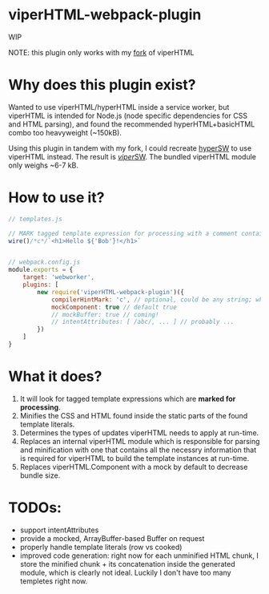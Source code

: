 # viperHTML-webpack-plugin

WIP

NOTE: this plugin only works with my [fork](https://github.com/laszbalo/viperHTML/tree/standalone-template-info) of viperHTML

# Why does this plugin exist?
Wanted to use viperHTML/hyperHTML inside a service worker, but viperHTML is intended for Node.js (node specific dependencies for CSS and HTML parsing), and found the recommended hyperHTML+basicHTML combo too heavyweight (~150kB).

Using this plugin in tandem with my fork, I could recreate [hyperSW](https://github.com/WebReflection/hyperSW) to use viperHTML instead. The result is [*viper*SW](https://github.com/laszbalo/viperSW). The bundled viperHTML module only weighs ~6-7 kB.

# How to use it?

```javascript
// templates.js

// MARK tagged template expression for processing with a comment containing the character 'c'. (configurable, can be any string)
wire()/*c*/`<h1>Hello ${'Bob'}!</h1>`


// webpack.config.js
module.exports = {
	target: 'webworker',
	plugins: [
		new require('viperHTML-webpack-plugin')({
			compilerHintMark: 'c', // optional, could be any string; when building for production Uglify will remove this
			mockComponent: true // default true
			// mockBuffer: true // coming!
			// intentAttributes: [ /abc/, ... ] // probably ...
		})
	]
}
```

# What it does?
1. It will look for tagged template expressions which are **marked for processing**.
2. Minifies the CSS and HTML found inside the static parts of the found template literals.
3. Determines the types of updates viperHTML needs to apply at run-time.
4. Replaces an internal viperHTML module which is responsible for parsing and minification with one that contains all the necessry information that is required for viperHTML to build the template instances at run-time.
5. Replaces viperHTML.Component with a mock by default to decrease bundle size.

# TODOs:
- support intentAttributes
- provide a mocked, ArrayBuffer-based Buffer on request
- properly handle template literals (row vs cooked)
- improved code generation: right now for each unminified HTML chunk, I store the minified chunk + its concatenation inside the generated module, which is clearly not ideal. Luckily I don't have too many templetes right now.
